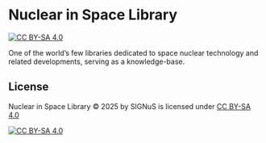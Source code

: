 # Nuclear in Space Library
[cc-by-sa]: https://creativecommons.org/licenses/by-sa/4.0/
[cc-by-sa-image]: https://licensebuttons.net/l/by-sa/4.0/88x31.png
[cc-by-sa-shield]: https://img.shields.io/badge/License-CC%20BY--SA%204.0-lightgrey.svg

[![CC BY-SA 4.0][cc-by-sa-shield]][cc-by-sa]

One of the world’s few libraries dedicated to space nuclear technology and related developments, serving as a knowledge-base.

## License
Nuclear in Space Library © 2025 by SIGNuS is licensed under
[CC BY-SA 4.0][cc-by-sa]

[![CC BY-SA 4.0][cc-by-sa-image]][cc-by-sa]